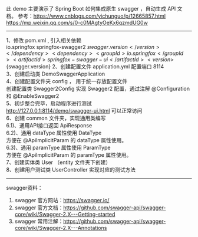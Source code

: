 此 demo 主要演示了 Spring Boot 如何集成原生 swagger ，自动生成 API 文档。
参考：https://www.cnblogs.com/yichunguo/p/12665857.html
     https://mp.weixin.qq.com/s/0-c0MAgtyOeKx6qzmdUG0w
________________________________________________

1、修改 pom.xml , 引入相关依赖  
    <dependencies>
        <dependency>
            <groupId>io.springfox</groupId>
            <artifactId>springfox-swagger2</artifactId>
            <version>${swagger.version}</version>
        </dependency>
        <dependency>
            <groupId>io.springfox</groupId>
            <artifactId>springfox-swagger-ui</artifactId>
            <version>${swagger.version}</version>
        </dependency>
    </dependencies>
2、创建配置文件 application.yml 配置端口 8114    
3、创建启动类 DemoSwaggerApplication  
4、创建配置文件夹 config ， 用于统一存放配置文件  
    创建配置类 Swagger2Config 实现 Swagger2 配置，通过注解 @Configuration 和 @EnableSwagger2  
5、初步整合完毕，启动程序进行测试  
    http://127.0.0.1:8114/demo/swagger-ui.html 可以正常访问  
6、创建 common 文件夹，实现通用类编写  
    6.1)、通用API接口返回 ApiResponse  
    6.2)、通用 dataType 属性使用 DataType  
        方便在 @ApiImplicitParam 的 dataType 属性使用。    
    6.3)、通用 paramType 属性使用 ParamType  
        方便在 @ApiImplicitParam 的 paramType 属性使用。  
7、创建实体类 User （entity 文件夹下创建）  
8、创建用户测试类 UserController 实现对应的测试方法  
________________________________________________
swagger资料：
1. swagger 官方网站：https://swagger.io/  
2. swagger 官方文档：https://github.com/swagger-api/swagger-core/wiki/Swagger-2.X---Getting-started  
3. swagger 常用注解：https://github.com/swagger-api/swagger-core/wiki/Swagger-2.X---Annotations  